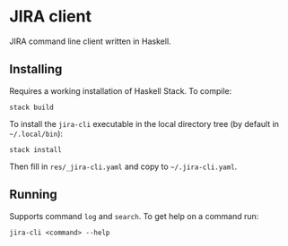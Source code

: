 # JIRA client

JIRA command line client written in Haskell.

## Installing

Requires a working installation of Haskell Stack. To compile:

    stack build

To install the `jira-cli` executable in the local directory tree (by default in
`~/.local/bin`):

    stack install

Then fill in `res/_jira-cli.yaml` and copy to `~/.jira-cli.yaml`.

## Running

Supports command `log` and `search`. To get help on a command run:

    jira-cli <command> --help

